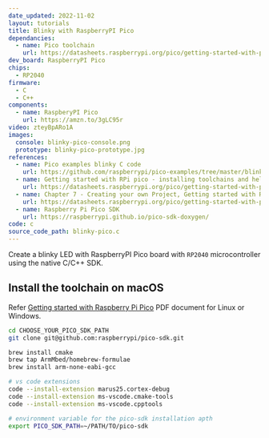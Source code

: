 ```yaml
---
date_updated: 2022-11-02
layout: tutorials
title: Blinky with RaspberryPI Pico
dependancies:
  - name: Pico toolchain
    url: https://datasheets.raspberrypi.org/pico/getting-started-with-pico.pdf
dev_board: RaspberryPI Pico
chips:
  - RP2040
firmware:
  - C
  - C++
components:
  - name: RaspberyPI Pico
    url: https://amzn.to/3gLC95r
video: zteyBpARo1A
images:
  console: blinky-pico-console.png
  prototype: blinky-pico-prototype.jpg
references:
  - name: Pico examples blinky C code
    url: https://github.com/raspberrypi/pico-examples/tree/master/blink
  - name: Getting started with RPi pico - installing toolchains and hello world
    url: https://datasheets.raspberrypi.org/pico/getting-started-with-pico.pdf
  - name: Chapter 7 - Creating your own Project, Getting started with Raspberry Pi Pico
    url: https://datasheets.raspberrypi.org/pico/getting-started-with-pico.pdf
  - name: Raspberry Pi Pico SDK
    url: https://raspberrypi.github.io/pico-sdk-doxygen/
code: c
source_code_path: blinky-pico.c
---
```


Create a blinky LED with RaspberryPI Pico board with `RP2040` microcontroller using the native C/C++ SDK.

## Install the toolchain on macOS

Refer [Getting started with Raspberry Pi Pico](https://datasheets.raspberrypi.org/pico/getting-started-with-pico.pdf) PDF document for Linux or Windows.

```sh
cd CHOOSE_YOUR_PICO_SDK_PATH
git clone git@github.com:raspberrypi/pico-sdk.git

brew install cmake
brew tap ArmMbed/homebrew-formulae
brew install arm-none-eabi-gcc

# vs code extensions
code --install-extension marus25.cortex-debug
code --install-extension ms-vscode.cmake-tools
code --install-extension ms-vscode.cpptools

# environment variable for the pico-sdk installation apth
export PICO_SDK_PATH=~/PATH/TO/pico-sdk
```
